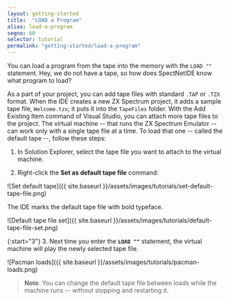 ```yaml
---
layout: getting-started
title:  "LOAD a Program"
alias: load-a-program
seqno: 60
selector: tutorial
permalink: "getting-started/load-a-program"
---
```


You can load a program from the tape into the memory with the `LOAD ""` statement. Hey, we do not have a tape, so how does SpectNetIDE know what program to load?

As a part of your project, you can add tape files with standard `.TAP` or `.TZX` format. When the IDE creates a new ZX Spectrum project, it adds a sample tape file, `Welcome.tzx`; it puts it into the `TapeFiles` folder. With the Add Existing Item command of Visual Studio, you can attach more tape files to the project. The virtual machine -- that runs the ZX Spectrum Emulator -- can work only with a single tape file at a time. To load that one -- called the default tape --, follow these steps:

1. In Solution Explorer, select the tape file you want to attach to the virtual machine.

2. Right-click the __Set as default tape file__ command:

![Set default tape]({{ site.baseurl }}/assets/images/tutorials/set-default-tape-file.png)

The IDE marks the default tape file with bold typeface.

![Default tape file set]({{ site.baseurl }}/assets/images/tutorials/default-tape-file-set.png)

{:start="3"}
3. Next time you enter the __`LOAD ""`__ statement, the virtual machine will play the newly selected tape file.

![Pacman loads]({{ site.baseurl }}/assets/images/tutorials/pacman-loads.png)

> __Note__: You can change the default tape file between loads while the machine runs -- without stopping and restarting it.

